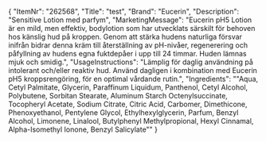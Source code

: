 {
  "ItemNr": "262568",
  "Title": "test",
  "Brand": "Eucerin",
  "Description": "Sensitive Lotion med parfym",
  "MarketingMessage": "Eucerin pH5 Lotion är en mild, men effektiv, bodylotion som har utvecklats särskilt för behoven hos känslig hud på kroppen. Genom att stärka hudens naturliga försvar inifrån bidrar denna kräm till återställning av pH-nivåer, regenerering och påfyllning av hudens egna fuktdepåer i upp till 24 timmar. Huden lämnas mjuk och smidig.",
  "UsageInstructions": "Lämplig för daglig användning på intolerant och/eller reaktiv hud. Använd dagligen i kombination med Eucerin pH5 kroppsrengöring, för en optimal vårdande rutin.",
  "Ingredients": "\"Aqua, Cetyl Palmitate, Glycerin, Paraffinum Liquidum, Panthenol, Cetyl Alcohol, Polybutene, Sorbitan Stearate, Aluminum Starch Octenylsuccinate, Tocopheryl Acetate, Sodium Citrate, Citric Acid, Carbomer, Dimethicone, Phenoxyethanol, Pentylene Glycol, Ethylhexylglycerin, Parfum, Benzyl Alcohol, Limonene, Linalool, Butylphenyl Methylpropional, Hexyl Cinnamal, Alpha-Isomethyl Ionone, Benzyl Salicylate\""
}